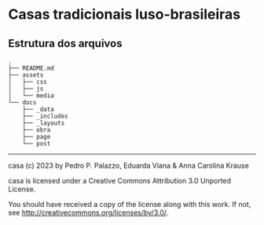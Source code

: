 # Casas tradicionais luso-brasileiras #

## Estrutura dos arquivos ##

    .
    ├── README.md
    ├── assets
    │   ├── css
    │   ├── js
    │   └── media
    └── docs
        ├── _data
        ├── _includes
        ├── _layouts
        ├── obra
        ├── page
        └── post

------------

 casa (c) 2023 by Pedro P. Palazzo, Eduarda Viana & Anna Carolina Krause
 
 casa is licensed under a
 Creative Commons Attribution 3.0 Unported License.
 
 You should have received a copy of the license along with this
 work.  If not, see <http://creativecommons.org/licenses/by/3.0/>.

